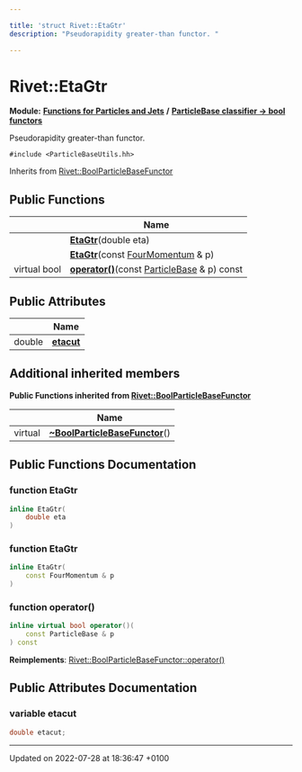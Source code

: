 ```yaml
---

title: 'struct Rivet::EtaGtr'
description: "Pseudorapidity greater-than functor. "

---
```


# Rivet::EtaGtr

**Module:** **[Functions for Particles and Jets](/documentation/code/modules/group__particlebaseutils/)** **/** **[ParticleBase classifier -> bool functors](/documentation/code/modules/group__particlebasetutils__pb2bool/)**



Pseudorapidity greater-than functor. 


`#include <ParticleBaseUtils.hh>`

Inherits from [Rivet::BoolParticleBaseFunctor](/documentation/code/classes/structrivet_1_1boolparticlebasefunctor/)

## Public Functions

|                | Name           |
| -------------- | -------------- |
| | **[EtaGtr](/documentation/code/modules/group__particlebaseutils/#function-etagtr)**(double eta) |
| | **[EtaGtr](/documentation/code/modules/group__particlebaseutils/#function-etagtr)**(const <a href="/documentation/code/classes/classrivet_1_1fourmomentum/">FourMomentum</a> & p) |
| virtual bool | **[operator()](/documentation/code/modules/group__particlebaseutils/#function-operator())**(const <a href="/documentation/code/classes/classrivet_1_1particlebase/">ParticleBase</a> & p) const |

## Public Attributes

|                | Name           |
| -------------- | -------------- |
| double | **[etacut](/documentation/code/modules/group__particlebaseutils/#variable-etacut)**  |

## Additional inherited members

**Public Functions inherited from [Rivet::BoolParticleBaseFunctor](/documentation/code/classes/structrivet_1_1boolparticlebasefunctor/)**

|                | Name           |
| -------------- | -------------- |
| virtual | **[~BoolParticleBaseFunctor](/documentation/code/modules/group__particlebaseutils/#function-~boolparticlebasefunctor)**() |


## Public Functions Documentation

### function EtaGtr

```cpp
inline EtaGtr(
    double eta
)
```


### function EtaGtr

```cpp
inline EtaGtr(
    const FourMomentum & p
)
```


### function operator()

```cpp
inline virtual bool operator()(
    const ParticleBase & p
) const
```


**Reimplements**: [Rivet::BoolParticleBaseFunctor::operator()](/documentation/code/modules/group__particlebaseutils/#function-operator())


## Public Attributes Documentation

### variable etacut

```cpp
double etacut;
```


-------------------------------

Updated on 2022-07-28 at 18:36:47 +0100
